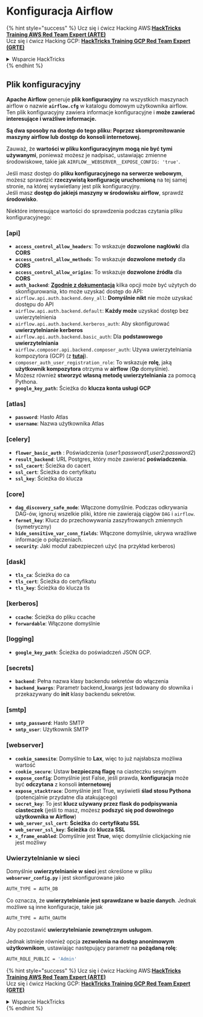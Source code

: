 # Konfiguracja Airflow

{% hint style="success" %}
Ucz się i ćwicz Hacking AWS:<img src="../../.gitbook/assets/image (1) (1) (1) (1).png" alt="" data-size="line">[**HackTricks Training AWS Red Team Expert (ARTE)**](https://training.hacktricks.xyz/courses/arte)<img src="../../.gitbook/assets/image (1) (1) (1) (1).png" alt="" data-size="line">\
Ucz się i ćwicz Hacking GCP: <img src="../../.gitbook/assets/image (2) (1).png" alt="" data-size="line">[**HackTricks Training GCP Red Team Expert (GRTE)**<img src="../../.gitbook/assets/image (2) (1).png" alt="" data-size="line">](https://training.hacktricks.xyz/courses/grte)

<details>

<summary>Wsparcie HackTricks</summary>

* Sprawdź [**plany subskrypcyjne**](https://github.com/sponsors/carlospolop)!
* **Dołącz do** 💬 [**grupy Discord**](https://discord.gg/hRep4RUj7f) lub [**grupy telegram**](https://t.me/peass) lub **śledź** nas na **Twitterze** 🐦 [**@hacktricks\_live**](https://twitter.com/hacktricks_live)**.**
* **Podziel się trikami hackingowymi, przesyłając PR-y do** [**HackTricks**](https://github.com/carlospolop/hacktricks) i [**HackTricks Cloud**](https://github.com/carlospolop/hacktricks-cloud) repozytoriów github.

</details>
{% endhint %}

## Plik konfiguracyjny

**Apache Airflow** generuje **plik konfiguracyjny** na wszystkich maszynach airflow o nazwie **`airflow.cfg`** w katalogu domowym użytkownika airflow. Ten plik konfiguracyjny zawiera informacje konfiguracyjne i **może zawierać interesujące i wrażliwe informacje.**

**Są dwa sposoby na dostęp do tego pliku: Poprzez skompromitowanie maszyny airflow lub dostęp do konsoli internetowej.**

Zauważ, że **wartości w pliku konfiguracyjnym** **mogą nie być tymi używanymi**, ponieważ możesz je nadpisać, ustawiając zmienne środowiskowe, takie jak `AIRFLOW__WEBSERVER__EXPOSE_CONFIG: 'true'`.

Jeśli masz dostęp do **pliku konfiguracyjnego na serwerze webowym**, możesz sprawdzić **rzeczywistą konfigurację uruchomioną** na tej samej stronie, na której wyświetlany jest plik konfiguracyjny.\
Jeśli masz **dostęp do jakiejś maszyny w środowisku airflow**, sprawdź **środowisko**.

Niektóre interesujące wartości do sprawdzenia podczas czytania pliku konfiguracyjnego:

### \[api]

* **`access_control_allow_headers`**: To wskazuje **dozwolone** **nagłówki** dla **CORS**
* **`access_control_allow_methods`**: To wskazuje **dozwolone metody** dla **CORS**
* **`access_control_allow_origins`**: To wskazuje **dozwolone źródła** dla **CORS**
* **`auth_backend`**: [**Zgodnie z dokumentacją**](https://airflow.apache.org/docs/apache-airflow/stable/security/api.html) kilka opcji może być użytych do skonfigurowania, kto może uzyskać dostęp do API:
* `airflow.api.auth.backend.deny_all`: **Domyślnie nikt** nie może uzyskać dostępu do API
* `airflow.api.auth.backend.default`: **Każdy może** uzyskać dostęp bez uwierzytelnienia
* `airflow.api.auth.backend.kerberos_auth`: Aby skonfigurować **uwierzytelnianie kerberos**
* `airflow.api.auth.backend.basic_auth`: Dla **podstawowego uwierzytelniania**
* `airflow.composer.api.backend.composer_auth`: Używa uwierzytelniania kompozytora (GCP) (z [**tutaj**](https://cloud.google.com/composer/docs/access-airflow-api)).
* `composer_auth_user_registration_role`: To wskazuje **rolę**, jaką **użytkownik kompozytora** otrzyma w **airflow** (**Op** domyślnie).
* Możesz również **stworzyć własną metodę uwierzytelniania** za pomocą Pythona.
* **`google_key_path`:** Ścieżka do **klucza konta usługi GCP**

### **\[atlas]**

* **`password`**: Hasło Atlas
* **`username`**: Nazwa użytkownika Atlas

### \[celery]

* **`flower_basic_auth`** : Poświadczenia (_user1:password1,user2:password2_)
* **`result_backend`**: URL Postgres, który może zawierać **poświadczenia**.
* **`ssl_cacert`**: Ścieżka do cacert
* **`ssl_cert`**: Ścieżka do certyfikatu
* **`ssl_key`**: Ścieżka do klucza

### \[core]

* **`dag_discovery_safe_mode`**: Włączone domyślnie. Podczas odkrywania DAG-ów, ignoruj wszelkie pliki, które nie zawierają ciągów `DAG` i `airflow`.
* **`fernet_key`**: Klucz do przechowywania zaszyfrowanych zmiennych (symetryczny)
* **`hide_sensitive_var_conn_fields`**: Włączone domyślnie, ukrywa wrażliwe informacje o połączeniach.
* **`security`**: Jaki moduł zabezpieczeń użyć (na przykład kerberos)

### \[dask]

* **`tls_ca`**: Ścieżka do ca
* **`tls_cert`**: Ścieżka do certyfikatu
* **`tls_key`**: Ścieżka do klucza tls

### \[kerberos]

* **`ccache`**: Ścieżka do pliku ccache
* **`forwardable`**: Włączone domyślnie

### \[logging]

* **`google_key_path`**: Ścieżka do poświadczeń JSON GCP.

### \[secrets]

* **`backend`**: Pełna nazwa klasy backendu sekretów do włączenia
* **`backend_kwargs`**: Parametr backend\_kwargs jest ładowany do słownika i przekazywany do **init** klasy backendu sekretów.

### \[smtp]

* **`smtp_password`**: Hasło SMTP
* **`smtp_user`**: Użytkownik SMTP

### \[webserver]

* **`cookie_samesite`**: Domyślnie to **Lax**, więc to już najsłabsza możliwa wartość
* **`cookie_secure`**: Ustaw **bezpieczną flagę** na ciasteczku sesyjnym
* **`expose_config`**: Domyślnie jest False, jeśli prawda, **konfiguracja** może być **odczytana** z konsoli **internetowej**
* **`expose_stacktrace`**: Domyślnie jest True, wyświetli **ślad stosu Pythona** (potencjalnie przydatne dla atakującego)
* **`secret_key`**: To jest **klucz używany przez flask do podpisywania ciasteczek** (jeśli to masz, możesz **podszyć się pod dowolnego użytkownika w Airflow**)
* **`web_server_ssl_cert`**: **Ścieżka** do **certyfikatu SSL**
* **`web_server_ssl_key`**: **Ścieżka** do **klucza SSL**
* **`x_frame_enabled`**: Domyślnie jest **True**, więc domyślnie clickjacking nie jest możliwy

### Uwierzytelnianie w sieci

Domyślnie **uwierzytelnianie w sieci** jest określone w pliku **`webserver_config.py`** i jest skonfigurowane jako
```bash
AUTH_TYPE = AUTH_DB
```
Co oznacza, że **uwierzytelnianie jest sprawdzane w bazie danych**. Jednak możliwe są inne konfiguracje, takie jak
```bash
AUTH_TYPE = AUTH_OAUTH
```
Aby pozostawić **uwierzytelnianie zewnętrznym usługom**.

Jednak istnieje również opcja **zezwolenia na dostęp anonimowym użytkownikom**, ustawiając następujący parametr na **pożądaną rolę**:
```bash
AUTH_ROLE_PUBLIC = 'Admin'
```
{% hint style="success" %}
Ucz się i ćwicz Hacking AWS:<img src="../../.gitbook/assets/image (1) (1) (1) (1).png" alt="" data-size="line">[**HackTricks Training AWS Red Team Expert (ARTE)**](https://training.hacktricks.xyz/courses/arte)<img src="../../.gitbook/assets/image (1) (1) (1) (1).png" alt="" data-size="line">\
Ucz się i ćwicz Hacking GCP: <img src="../../.gitbook/assets/image (2) (1).png" alt="" data-size="line">[**HackTricks Training GCP Red Team Expert (GRTE)**<img src="../../.gitbook/assets/image (2) (1).png" alt="" data-size="line">](https://training.hacktricks.xyz/courses/grte)

<details>

<summary>Wsparcie HackTricks</summary>

* Sprawdź [**plany subskrypcyjne**](https://github.com/sponsors/carlospolop)!
* **Dołącz do** 💬 [**grupy Discord**](https://discord.gg/hRep4RUj7f) lub [**grupy telegram**](https://t.me/peass) lub **śledź** nas na **Twitterze** 🐦 [**@hacktricks\_live**](https://twitter.com/hacktricks_live)**.**
* **Dziel się trikami hackingowymi, przesyłając PR-y do** [**HackTricks**](https://github.com/carlospolop/hacktricks) i [**HackTricks Cloud**](https://github.com/carlospolop/hacktricks-cloud) repozytoriów github.

</details>
{% endhint %}
